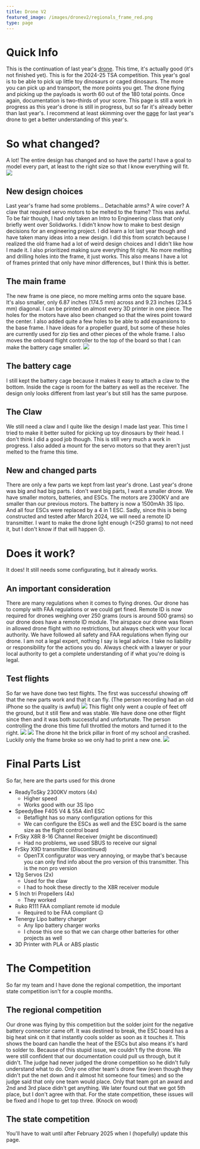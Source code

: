 ```yaml
---
title: Drone V2
featured_image: /images/dronev2/regionals_frame_red.png
type: page
---
```

# Quick Info
This is the continuation of last year's [drone](./dronev1). This time, it's actually good (it's not finished yet). This is for the 2024-25 TSA competition. This year's goal is to be able to pick up little toy dinosaurs or caged dinosaurs. The more you can pick up and transport, the more points you get. The drone flying and picking up the payloads is worth 60 out of the 180 total points. Once again, documentation is two-thirds of your score. This page is still a work in progress as this year's drone is still in progress, but so far it's already better than last year's. I recommend at least skimming over the [page](./dronev1) for last year's drone to get a better understanding of this year's.

# So what changed?
A lot! The entire design has changed and so have the parts! I have a goal to model every part, at least to the right size so that I know everything will fit.
![](/images/dronev2/newdronedesign_regionals.png)

## New design choices
Last year's frame had some problems... Detachable arms? A wire cover? A claw that required servo motors to be melted to the frame? This was awful. To be fair though, I had only taken an Intro to Engineering class that only briefly went over Solidworks. I didn't know how to make to best design decisions for an engineering project. I did learn a lot last year though and have taken many ideas into a new design. I did this from scratch because I realized the old frame had a lot of weird design choices and I didn't like how I made it. I also prioritized making sure everything fit right. No more melting and drilling holes into the frame, it just works. This also means I have a lot of frames printed that only have minor differences, but I think this is better.

## The main frame
The new frame is one piece, no more melting arms onto the square base. It's also smaller, only 6.87 inches (174.5 mm) across and 9.23 inches (234.5 mm) diagonal. I can be printed on almost every 3D printer in one piece. The holes for the motors have also been changed so that the wires point toward the center. I also added quite a few holes to be able to add expansions to the base frame. I have ideas for a propeller guard, but some of these holes are currently used for zip ties and other pieces of the whole frame. I also moves the onboard flight controller to the top of the board so that I can make the battery cage smaller.
![](/images/dronev2/newframe_regionals.png)

## The battery cage
I still kept the battery cage because it makes it easy to attach a claw to the bottom. Inside the cage is room for the battery as well as the receiver. The design only looks different from last year's but still has the same purpose.

## The Claw
We still need a claw and I quite like the design I made last year. This time I tried to make it better suited for picking up toy dinosaurs by their head. I don't think I did a good job though. This is still very much a work in progress. I also added a mount for the servo motors so that they aren't just melted to the frame this time.

## New and changed parts
There are only a few parts we kept from last year's drone. Last year's drone was big and had big parts. I don't want big parts, I want a smaller drone. We have smaller motors, batteries, and ESCs. The motors are 2300KV and are smaller than our previous motors. The battery is now a 1500mAh 3S lipo. And all four ESCs were replaced by a 4 in 1 ESC. Sadly, since this is being constructed and tested after March 2024, we will need a remote ID transmitter. I want to make the drone light enough (<250 grams) to not need it, but I don't know if that will happen ☹️.

# Does it work?
It does! It still needs some configurating, but it already works.

## An important consideration
There are many regulations when it comes to flying drones. Our drone has to comply with FAA regulations or we could get fined. Remote ID is now required for drones weighing over 250 grams (ours is around 500 grams) so our drone does have a remote ID module. The airspace our drone was flown in allowed drone flight with no restrictions, but always check with your local authority. We have followed all safety and FAA regulations when flying our drone. I am not a legal expert, nothing I say is legal advice. I take no liability or responsibility for the actions you do. Always check with a lawyer or your local authority to get a complete understanding of if what you're doing is legal.

## Test flights
So far we have done two test flights. The first was successful showing off that the new parts work and that it can fly. (The person recording had an old iPhone so the quality is awful)
![](/images/dronev2/first_flight.png)
This flight only went a couple of feet off the ground, but it still flew and was stable. We have done one other flight since then and it was both successful and unfortunate. The person controlling the drone this time full throttled the motors and turned it to the right.
![](/images/dronev2/itgoesup.png)
![](/images/dronev2/itgoesdown.png)
The drone hit the brick pillar in front of my school and crashed. Luckily only the frame broke so we only had to print a new one.
![](/images/dronev2/drone_crash_1.png)

# Final Parts List
So far, here are the parts used for this drone
- ReadyToSky 2300KV motors (4x)
	- Higher speed
	- Works good with our 3S lipo
- SpeedyBee F405 V4 & 55A 4in1 ESC
	- Betaflight has so many configuration options for this
	- We can configure the ESCs as well and the ESC board is the same size as the flight control board
- FrSky X8R 8-16 Channel Receiver (might be discontinued)
	- Had no problems, we used SBUS to receive our signal
- FrSky X9D transmitter (Discontinued)
	- OpenTX configurator was very annoying, or maybe that's because you can only find info about the pro version of this transmitter. This is the non pro version
- 12g Servos (2x)
	- Used for the claw
	- I had to hook these directly to the X8R receiver module
- 5 Inch tri Propellers (4x)
	- They worked
- Ruko R111 FAA compliant remote id module
	- Required to be FAA compliant ☹️
- Tenergy Lipo battery charger
	- Any lipo battery charger works
	- I chose this one so that we can charge other batteries for other projects as well
- 3D Printer with PLA or ABS plastic

# The Competition
So far my team and I have done the regional competition, the important state competition isn't for a couple months.

## The regional competition
Our drone was flying by this competition but the solder joint for the negative battery connector came off. It was destined to break, the ESC board has a big heat sink on it that instantly cools solder as soon as it touches it. This shows the board can handle the heat of the ESCs but also means it's hard to solder to. Because of this stupid issue, we couldn't fly the drone. We were still confident that our documentation could pull us through, but it didn't. The judge had never judged the drone competition so he didn't fully understand what to do. Only one other team's drone flew (even though they didn't put the net down and it almost hit someone four times) and so the judge said that only one team would place. Only that team got an award and 2nd and 3rd place didn't get anything. We later found out that we got 5th place, but I don't agree with that. For the state competition, these issues will be fixed and I hope to get top three. (Knock on wood)

## The state competition
You'll have to wait until after February 2025 when I (hopefully) update this page.